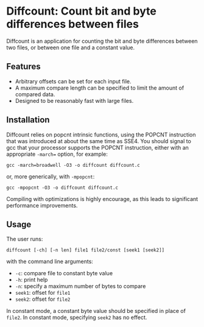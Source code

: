 Diffcount: Count bit and byte differences between files
=======================================================

Diffcount is an application for counting the bit and byte differences between
two files, or between one file and a constant value.

Features
--------
* Arbitrary offsets can be set for each input file.
* A maximum compare length can be specified to limit the amount of compared data.
* Designed to be reasonably fast with large files.

Installation
------------
Diffcount relies on popcnt intrinsic functions, using the POPCNT instruction 
that was introduced at about the same time as SSE4. You should signal to gcc
that your processor supports the POPCNT instruction, either with an
appropriate `-march=` option, for example:

	gcc -march=broadwell -O3 -o diffcount diffcount.c

or, more generically, with `-mpopcnt`:

	gcc -mpopcnt -O3 -o diffcount diffcount.c

Compiling with optimizations is highly encourage, as this leads to significant
performance improvements.

Usage
-----
The user runs:

	diffcount [-ch] [-n len] file1 file2/const [seek1 [seek2]]

with the command line arguments:
* `-c`: compare file to constant byte value
* `-h`: print help
* `-n`: specify a maximum number of bytes to compare
* `seek1`: offset for `file1`
* `seek2`: offset for `file2`

In constant mode, a constant byte value should be specified in place of
`file2`. In constant mode, specifying `seek2` has no effect.

